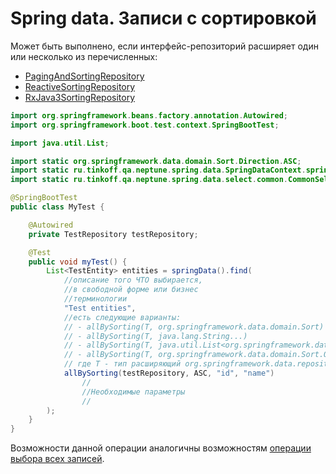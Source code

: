 # Spring data. Записи с сортировкой

Может быть выполнено, если интерфейс-репозиторий расширяет один или несколько из перечисленных:

- [PagingAndSortingRepository](https://docs.spring.io/spring-data/commons/docs/current/api/org/springframework/data/repository/PagingAndSortingRepository.html)
- [ReactiveSortingRepository](https://docs.spring.io/spring-data/commons/docs/current/api/org/springframework/data/repository/reactive/ReactiveSortingRepository.html)
- [RxJava3SortingRepository](https://docs.spring.io/spring-data/commons/docs/current/api/org/springframework/data/repository/reactive/RxJava3SortingRepository.html)

```java
import org.springframework.beans.factory.annotation.Autowired;
import org.springframework.boot.test.context.SpringBootTest;

import java.util.List;

import static org.springframework.data.domain.Sort.Direction.ASC;
import static ru.tinkoff.qa.neptune.spring.data.SpringDataContext.springData;
import static ru.tinkoff.qa.neptune.spring.data.select.common.CommonSelectStepFactory.allBySorting;

@SpringBootTest
public class MyTest {

    @Autowired
    private TestRepository testRepository;

    @Test
    public void myTest() {
        List<TestEntity> entities = springData().find(
            //описание того ЧТО выбирается,
            //в свободной форме или бизнес
            //терминологии
            "Test entities",
            //есть следующие варианты: 
            // - allBySorting(T, org.springframework.data.domain.Sort)
            // - allBySorting(T, java.lang.String...)
            // - allBySorting(T, java.util.List<org.springframework.data.domain.Sort.Order>)
            // - allBySorting(T, org.springframework.data.domain.Sort.Order...)
            // где T - тип расширяющий org.springframework.data.repository.Repository
            allBySorting(testRepository, ASC, "id", "name")
                //
                //Необходимые параметры
                //
        ); 
    }
}
```

Возможности данной операции аналогичны возможностям [операции выбора всех записей](all.md).